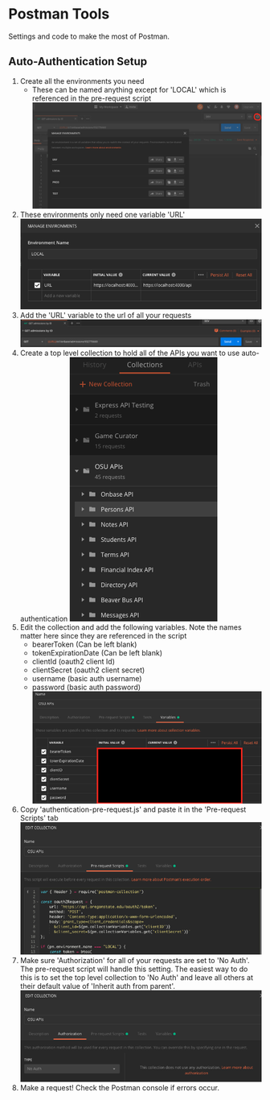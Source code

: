 # Postman Tools
Settings and code to make the most of Postman.

## Auto-Authentication Setup
1. Create all the environments you need
    - These can be named anything except for 'LOCAL' which is referenced in the pre-request script
![Open environment settings](images/open-env-settings.png)
2. These environments only need one variable 'URL'
![Local environment example](images/local-env.png)
3. Add the 'URL' variable to the url of all your requests
![URL example](images/url-example.png)
4. Create a top level collection to hold all of the APIs you want to use auto-authentication
![Collection example](images/collection-example.png)
5. Edit the collection and add the following variables. Note the names matter here since they are referenced in the script
    - bearerToken (Can be left blank)
    - tokenExpirationDate (Can be left blank)
    - clientId (oauth2 client Id)
    - clientSecret (oauth2 client secret)
    - username (basic auth username)
    - password (basic auth password)
![collection variables](images/collection-variables.png)
6. Copy 'authentication-pre-request.js' and paste it in the 'Pre-request Scripts' tab
![pre-request scrip](images/pre-request-script.png)
7. Make sure 'Authorization' for all of your requests are set to 'No Auth'. The pre-request script will handle this setting. The easiest way to do this is to set the top level collection to 'No Auth' and leave all others at their default value of 'Inherit auth from parent'.
![authorization example](images/authorization-example.png)
8. Make a request! Check the Postman console if errors occur.
